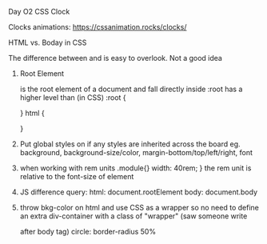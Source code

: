 Day O2 CSS Clock

Clocks animations: https://cssanimation.rocks/clocks/



HTML vs. Boday in CSS

The difference between <html> and <body> is easy to overlook.
Not a good idea

1. Root Element
   <html> is the root element of a document
   <body> and <head> fall directly inside<html>
   :root has a higher level than <html> 
      (in CSS)
      :root {

      }
      html {

      }

2. Put global styles on <html>
   if any styles are inherited across the board
   eg. background, background-size/color, margin-bottom/top/left/right, font 

3. when working with rem units
   .module{}
   width: 40rem;
   }
   the rem unit is relative to the font-size of <html> element

4. JS difference 
   query: html: document.rootElement
          body: document.body

5. throw bkg-color on html and use CSS as a wrapper 
   so no need to define an extra div-container with a class of "wrapper" (saw someone write <div class="wrapper"> after body tag)
circle: border-radius 50%